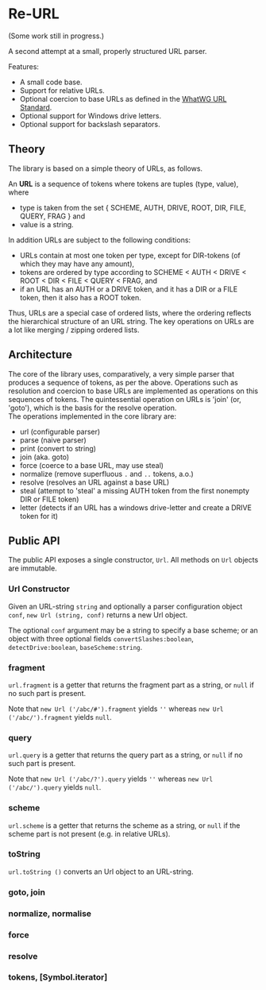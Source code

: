 Re-URL
======

(Some work still in progress.)

A second attempt at a small, properly structured URL parser. 

Features:

* A small code base. 
* Support for relative URLs. 
* Optional coercion to base URLs as defined in the [WhatWG URL Standard][1]. 
* Optional support for Windows drive letters. 
* Optional support for backslash separators. 

[1]: https://url.spec.whatwg.org/


Theory
------

The library is based on a simple theory of URLs, as follows. 

An **URL** is a sequence of tokens where tokens are tuples (type, value), where

  - type is taken from the set { SCHEME, AUTH, DRIVE, ROOT, DIR, FILE, QUERY, FRAG } and
  - value is a string. 

In addition URLs are subject to the following conditions:

  - URLs contain at most one token per type, except for DIR-tokens (of which they may have any amount),
  - tokens are ordered by type according to SCHEME < AUTH < DRIVE < ROOT < DIR < FILE < QUERY < FRAG, and
  - if an URL has an AUTH or a DRIVE token, and it has a DIR or a FILE token, then it also has a ROOT token. 


Thus, URLs are a special case of ordered lists, where the ordering reflects the hierarchical structure of an URL string. 
The key operations on URLs are a lot like merging / zipping ordered lists. 



Architecture
------------

The core of the library uses, comparatively, a very simple parser that 
produces a sequence of tokens, as per the above. Operations such as resolution
and coercion to base URLs are implemented as operations on this sequences of 
tokens. The quintessential operation on URLs is 'join' (or, 'goto'), which is
the basis for the resolve operation.  
The operations implemented in the core library are:

- url (configurable parser)
- parse (naive parser)
- print (convert to string)
- join (aka. goto)
- force (coerce to a base URL, may use steal)
- normalize (remove superfluous `.` and `..` tokens, a.o.)
- resolve (resolves an URL against a base URL)
- steal (attempt to 'steal' a missing AUTH token from the first nonempty DIR or FILE token)
- letter (detects if an URL has a windows drive-letter and create a DRIVE token for it)



Public API
----------

The public API exposes a single constructor, `Url`. 
All methods on `Url` objects are immutable. 


### Url Constructor

Given an URL-string `string` and optionally a parser configuration object `conf`,
`new Url (string, conf)` returns a new Url object.  

The optional `conf` argument may be a string to specify a base scheme;
or an object with three optional fields 
`convertSlashes:boolean`, `detectDrive:boolean`, `baseScheme:string`. 


### fragment

`url.fragment` is a getter that returns the fragment part as a string, 
or `null` if no such part is present. 

Note that `new Url ('/abc/#').fragment` yields `''` whereas
`new Url ('/abc/').fragment` yields `null`. 


### query

`url.query` is a getter that returns the query part as a string, 
or `null` if no such part is present. 

Note that `new Url ('/abc/?').query` yields `''` whereas
`new Url ('/abc/').query` yields `null`. 


### scheme

`url.scheme` is a getter that returns the scheme as a string, 
or `null` if the scheme part is not present (e.g. in relative URLs). 


### toString

`url.toString ()` converts an Url object to an URL-string. 


### goto, join

### normalize, normalise

### force

### resolve

### tokens, [Symbol.iterator]










